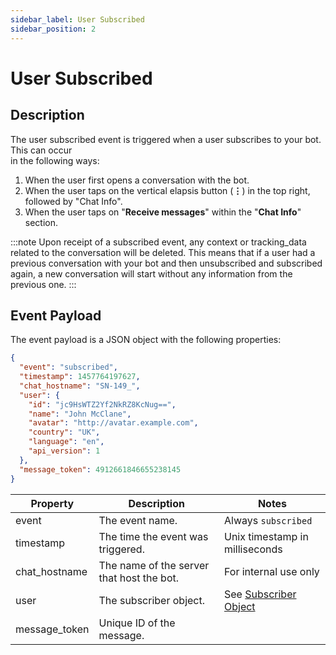 ```yaml
---
sidebar_label: User Subscribed
sidebar_position: 2
---
```


# User Subscribed

## Description

The user subscribed event is triggered when a user subscribes to your bot. This can occur<br/>
in the following ways:

1. When the user first opens a conversation with the bot.
2. When the user taps on the vertical elapsis button (**&#8942;**) in the top right, followed by "Chat Info".
3. When the user taps on "**Receive messages**" within the "**Chat Info**" section.

:::note
Upon receipt of a subscribed event, any context or tracking_data related to the conversation will be deleted. This means that if a user had a previous conversation with your bot and then unsubscribed and subscribed again, a new conversation will start without any information from the previous one.
:::

## Event Payload

The event payload is a JSON object with the following properties:

```json title="Example"
{
  "event": "subscribed",
  "timestamp": 1457764197627,
  "chat_hostname": "SN-149_",
  "user": {
    "id": "jc9HsWTZ2Yf2NkRZ8KcNug==",
    "name": "John McClane",
    "avatar": "http://avatar.example.com",
    "country": "UK",
    "language": "en",
    "api_version": 1
  },
  "message_token": 4912661846655238145
}
```

| Property | Description | Notes |
| --- | --- | --- |
| event | The event name. | Always `subscribed` |
| timestamp | The time the event was triggered. | Unix timestamp in milliseconds |
| chat_hostname | The name of the server that host the bot. | For internal use only |
| user | The subscriber object. | See [Subscriber Object](../data-models/subscriber) |
| message_token | Unique ID of the message. |
